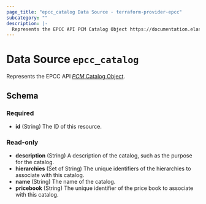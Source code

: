 ```yaml
---
page_title: "epcc_catalog Data Source - terraform-provider-epcc"
subcategory: ""
description: |-
  Represents the EPCC API PCM Catalog Object https://documentation.elasticpath.com/commerce-cloud/docs/api/pcm/catalogs/index.html#the-catalog-object.
---
```


# Data Source `epcc_catalog`

Represents the EPCC API [*PCM* Catalog Object](https://documentation.elasticpath.com/commerce-cloud/docs/api/pcm/catalogs/index.html#the-catalog-object).



## Schema

### Required

- **id** (String) The ID of this resource.

### Read-only

- **description** (String) A description of the catalog, such as the purpose for the catalog.
- **hierarchies** (Set of String) The unique identifiers of the hierarchies to associate with this catalog.
- **name** (String) The name of the catalog.
- **pricebook** (String) The unique identifier of the price book to associate with this catalog.


